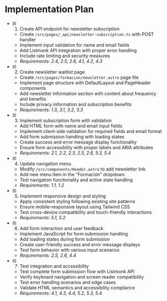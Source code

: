 # Implementation Plan

- [x] 1. Create API endpoint for newsletter subscription
  - Create `/src/pages/_api/newsletter-subscription.ts` with POST handler
  - Implement input validation for name and email fields
  - Add Listmonk API integration with proper error handling
  - Include rate limiting and security measures
  - _Requirements: 2.4, 2.5, 2.6, 4.1, 4.2, 4.3_

- [x] 2. Create newsletter waitlist page
  - Create `/src/pages/formacion/newsletter.astro` page file
  - Implement page structure with DefaultLayout and PageHeader components
  - Add newsletter information section with content about frequency and benefits
  - Include privacy information and subscription benefits
  - _Requirements: 1.3, 3.1, 3.2, 3.3_

- [x] 3. Implement subscription form with validation
  - Add HTML form with name and email input fields
  - Implement client-side validation for required fields and email format
  - Add form submission handling with loading states
  - Create success and error message display functionality
  - Ensure form accessibility with proper labels and ARIA attributes
  - _Requirements: 2.1, 2.2, 2.3, 2.5, 2.6, 5.3, 5.4_

- [x] 4. Update navigation menu
  - Modify `/src/components/Header.astro` to add newsletter link
  - Add new menu item in the "Formación" dropdown
  - Test navigation functionality and active state handling
  - _Requirements: 1.1, 1.2_

- [x] 5. Implement responsive design and styling
  - Apply consistent styling following existing site patterns
  - Ensure mobile-responsive layout using Tailwind CSS
  - Test cross-device compatibility and touch-friendly interactions
  - _Requirements: 5.1, 5.2_

- [x] 6. Add form interaction and user feedback
  - Implement JavaScript for form submission handling
  - Add loading states during form submission
  - Create user-friendly success and error message displays
  - Test form behavior with various input scenarios
  - _Requirements: 2.5, 2.6, 4.4_

- [x] 7. Test integration and accessibility
  - Test complete form submission flow with Listmonk API
  - Verify keyboard navigation and screen reader compatibility
  - Test error handling scenarios and edge cases
  - Validate HTML semantics and accessibility compliance
  - _Requirements: 4.1, 4.3, 4.4, 5.2, 5.3, 5.4_